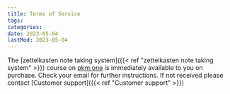 ```yaml
---
title: Terms of Service
tags:
categories:
date: 2023-05-04
lastMod: 2023-05-04
---
```

The [zettelkasten note taking system]({{< ref "zettelkasten note taking system" >}}) course on [pkm.one](https://pkm.one) is immediately available to you on purchase. Check your email for further instructions. If not received please contact [Customer support]({{< ref "Customer support" >}})


